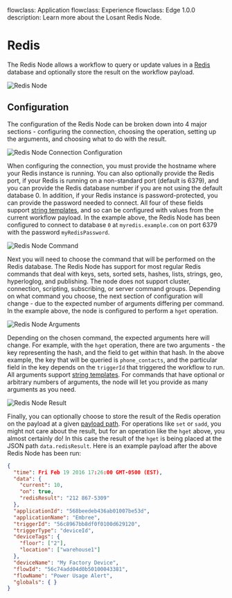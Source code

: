 flowclass: Application
flowclass: Experience
flowclass: Edge 1.0.0
description: Learn more about the Losant Redis Node.

# Redis

The Redis Node allows a workflow to query or update values in a [Redis](http://redis.io/) database and optionally store the result on the workflow payload.

![Redis Node](/images/workflows/data/redis-node.png "Redis Node")

## Configuration

The configuration of the Redis Node can be broken down into 4 major sections - configuring the connection, choosing the operation, setting up the arguments, and choosing what to do with the result.

![Redis Node Connection Configuration](/images/workflows/data/redis-node-connection.png "Redis Node Connection Configuration")

When configuring the connection, you must provide the hostname where your Redis instance is running. You can also optionally provide the Redis port, if your Redis is running on a non-standard port (default is 6379), and you can provide the Redis database number if you are not using the default database 0. In addition, if your Redis instance is password-protected, you can provide the password needed to connect. All four of these fields support [string templates](/workflows/accessing-payload-data/#string-templates), and so can be configured with values from the current workflow payload. In the example above, the Redis Node has been configured to connect to database `0` at `myredis.example.com` on port 6379 with the password `myRedisPassword`.

![Redis Node Command](/images/workflows/data/redis-node-command.png "Redis Node Command")

Next you will need to choose the command that will be performed on the Redis database. The Redis Node has support for most regular Redis commands that deal with keys, sets, sorted sets, hashes, lists, strings, geo, hyperloglog, and publishing. The node does not support cluster, connection, scripting, subscribing, or server command groups. Depending on what command you choose, the next section of configuration will change - due to the expected number of arguments differing per command. In the example above, the node is configured to perform a `hget` operation.

![Redis Node Arguments](/images/workflows/data/redis-node-arguments.png "Redis Node Arguments")

Depending on the chosen command, the expected arguments here will change. For example,
with the `hget` operation, there are two arguments - the key representing the hash, and the field to get within that hash. In the above example, the key that will be queried is `phone_contacts`, and the particular field in the key depends on the `triggerId` that triggered the workflow to run. All arguments support [string templates](/workflows/accessing-payload-data/#string-templates). For commands that have optional or arbitrary numbers of arguments, the node will let you provide as many arguments as you need.

![Redis Node Result](/images/workflows/data/redis-node-result.png "Redis Node Result")

Finally, you can optionally choose to store the result of the Redis operation on the payload at a given [payload path](/workflows/accessing-payload-data/#payload-paths). For operations like `set` or `sadd`, you might not care about the result, but for an operation like the `hget` above, you almost certainly do! In this case the result of the `hget` is being placed at the JSON path `data.redisResult`. Here is an example payload after the above Redis Node has been run:

```json
{
  "time": Fri Feb 19 2016 17:26:00 GMT-0500 (EST),
  "data": {
    "current": 10,
    "on": true,
    "redisResult": "212 867-5309"
  },
  "applicationId": "568beedeb436ab01007be53d",
  "applicationName": "Embree",
  "triggerId": "56c8967bb8df0f0100d629120",
  "triggerType": "deviceId",
  "deviceTags": {
    "floor": ["2"],
    "location": ["warehouse1"]
  },
  "deviceName": "My Factory Device",
  "flowId": "56c74add04d0b50100043381",
  "flowName": "Power Usage Alert",
  "globals": { }
}
```
